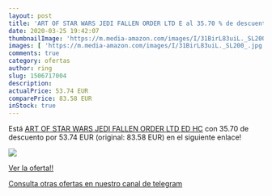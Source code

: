 ```yaml
---
layout: post
title: 'ART OF STAR WARS JEDI FALLEN ORDER LTD E al 35.70 % de descuento'
date: 2020-03-25 19:42:07
thumbnailImage: 'https://m.media-amazon.com/images/I/31BirL83uiL._SL200_.jpg'
images: [ 'https://m.media-amazon.com/images/I/31BirL83uiL._SL200_.jpg' ]
comments: true
category: ofertas
author: ring
slug: 1506717004
description:
actualPrice: 53.74 EUR
comparePrice: 83.58 EUR
inStock: true
---
```


Está [ART OF STAR WARS JEDI FALLEN ORDER LTD ED HC](https://www.amazon.com/dp/1506717004/?tag=redken08-20) con 35.70 de descuento por 53.74 EUR (original: 83.58 EUR) en el siguiente enlace!

[![](https://m.media-amazon.com/images/I/31BirL83uiL._SL200_.jpg)](https://www.amazon.com/dp/1506717004/?tag=redken08-20)

[Ver la oferta!!](https://www.amazon.com/dp/1506717004/?tag=redken08-20)

[Consulta otras ofertas en nuestro canal de telegram](https://t.me/s/ofertas25)
